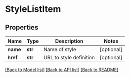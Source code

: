 # StyleListItem

## Properties
Name | Type | Description | Notes
------------ | ------------- | ------------- | -------------
**name** | **str** | Name of style | [optional] 
**href** | **str** | URL to style definition | [optional] 

[[Back to Model list]](../README.md#documentation-for-models) [[Back to API list]](../README.md#documentation-for-api-endpoints) [[Back to README]](../README.md)

